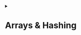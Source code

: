 <details>
<summary><h1> Arrays & Hashing </h1></summary>
    
### [Contains Duplicate](https://leetcode.com/problems/contains-duplicate/description/)<a name="contains-duplicate"></a>
    
```python    
class Solution:
    def containsDuplicate(self, nums: List[int]) -> bool:
        dict_a = {}

        for number in nums:
            if number not in dict_a:
                dict_a[number] = 1
            else:
                return True
        
        return False
```
